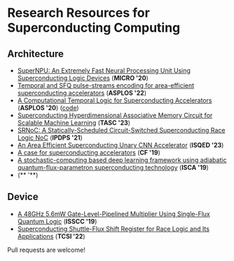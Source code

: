 # Research Resources for Superconducting Computing

## Architecture
- [SuperNPU: An Extremely Fast Neural Processing Unit Using Superconducting Logic Devices](https://microarch.org/micro53/papers/738300a058.pdf) (**MICRO '20**)
- [Temporal and SFQ pulse-streams encoding for area-efficient superconducting accelerators](https://dl.acm.org/doi/10.1145/3503222.3507765) (**ASPLOS '22**)
- [A Computational Temporal Logic for Superconducting Accelerators](https://dl.acm.org/doi/10.1145/3373376.3378517) (**ASPLOS '20**) ([code](https://github.com/UCSBarchlab/Superconducting-Temporal-Logic))
- [Superconducting Hyperdimensional Associative Memory Circuit for Scalable Machine Learning](https://ieeexplore.ieee.org/abstract/document/10113676) (**TASC '23**)
- [SRNoC: A Statically-Scheduled Circuit-Switched Superconducting Race Logic NoC](https://ieeexplore.ieee.org/abstract/document/9460541) (**IPDPS '21**)
- [An Area Efficient Superconducting Unary CNN Accelerator](https://ieeexplore.ieee.org/abstract/document/10129299) (**ISQED '23**)
- [A case for superconducting accelerators](https://dl.acm.org/doi/abs/10.1145/3310273.3321561?casa_token=bUQyUEHRnh8AAAAA:aBKCTUwZfusoqA1Cvxlj6po9xc9YpwOeUnyeDRt5xA_AQ_hfdwEQGfQL47v8bhlNodnaPK36B3yg) (**CF '19**)
- [A stochastic-computing based deep learning framework using adiabatic quantum-flux-parametron superconducting technology](https://dl.acm.org/doi/10.1145/3307650.3322270) (**ISCA '19**)
- []() (** '**)

## Device
- [A 48GHz 5.6mW Gate-Level-Pipelined Multiplier Using Single-Flux Quantum Logic](https://ieeexplore.ieee.org/document/8662351) (**ISSCC '19**)
- [Superconducting Shuttle-Flux Shift Register for Race Logic and Its Applications](https://ieeexplore.ieee.org/document/9913788) (**TCSI '22**)

Pull requests are welcome!
